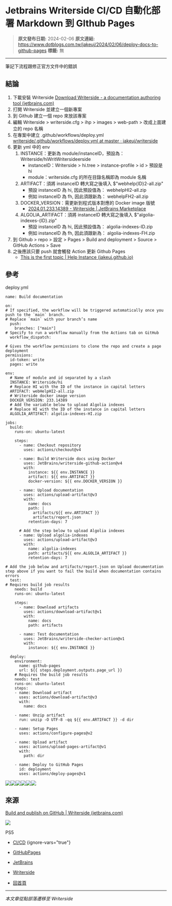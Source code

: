 # Jetbrains Writerside CI/CD 自動化部署 Markdown 到 GIthub Pages

> **原文發布日期:** 2024-02-06
> **原文連結:** https://www.dotblogs.com.tw/jakeuj/2024/02/06/deploy-docs-to-github-pages
> **標籤:** 無

---

筆記下流程跟修正官方文件中的錯誤

## 結論

1. 下載安裝 Writerside
   [Download Writerside - a documentation authoring tool (jetbrains.com)](https://www.jetbrains.com/writerside/download/#section=windows)
2. 打開 Writerside 並建立一個新專案
3. 到 Github 建立一個 repo 來放該專案
4. 編輯 Writerside > writerside.cfg > ihp > images > web-path > 改成上面建立的 repo 名稱
5. 在專案中建立 .github/workflows/deploy.yml
   [writerside/.github/workflows/deploy.yml at master · jakeuj/writerside](https://github.com/jakeuj/writerside/blob/master/.github/workflows/deploy.yml)
6. 更新 yml 中的 env
   1. INSTANCE：更新為 module/instanceID，預設為：Writerside/hiWritWritersideerside
      * instanceID：Writerside > hi.tree > instance-profile > id > 預設是 hi
      * module：writerside.cfg 的所在目錄名稱即為 module 名稱
   2. ARTIFACT：須將 instanceID 轉大寫之後填入 $"webhelp{ID}2-all.zip"
      * 預設 instanceID 為 hi, 因此預設值為： webhelpHI2-all.zip
      * 例如 instanceID 為 fh, 因此須跟新為： webhelpFH2-all.zip
   3. DOCKER\_VERSION：需更新到程式版本對應的 Docker image 版號
      * [2024.01.233.14389 - Writerside | JetBrains Marketplace](https://plugins.jetbrains.com/plugin/20158-writerside/docs/2024.01.233.14389.html)
   4. ALGOLIA\_ARTIFACT：須將 instanceID 轉大寫之後填入 $"algolia-indexes-{ID}.zip"
      * 預設 instanceID 為 hi, 因此預設值為： algolia-indexes-ID.zip
      * 例如 instanceID 為 fh, 因此須跟新為： algolia-indexes-FH.zip
7. 到 Github > repo > 設定 > Pages > Build and deployment > Source > GitHub Actions > Save
8. 之後應該只要 push 就會觸發 Action 更新 Github Pages
   * [This is the first topic | Help Instance (jakeuj.github.io)](https://jakeuj.github.io/writerside/default-topic.html)

## 參考

deploy.yml

```
name: Build documentation

on:
# If specified, the workflow will be triggered automatically once you push to the `main` branch.
# Replace `main` with your branch’s name
  push:
    branches: ["main"]
# Specify to run a workflow manually from the Actions tab on GitHub
  workflow_dispatch:

# Gives the workflow permissions to clone the repo and create a page deployment
permissions:
  id-token: write
  pages: write

env:
  # Name of module and id separated by a slash
  INSTANCE: Writerside/hi
  # Replace HI with the ID of the instance in capital letters
  ARTIFACT: webHelpHI2-all.zip
  # Writerside docker image version
  DOCKER_VERSION: 233.14389
  # Add the variable below to upload Algolia indexes
  # Replace HI with the ID of the instance in capital letters
  ALGOLIA_ARTIFACT: algolia-indexes-HI.zip

jobs:
  build:
    runs-on: ubuntu-latest

    steps:
      - name: Checkout repository
        uses: actions/checkout@v4

      - name: Build Writerside docs using Docker
        uses: JetBrains/writerside-github-action@v4
        with:
          instance: ${{ env.INSTANCE }}
          artifact: ${{ env.ARTIFACT }}
          docker-version: ${{ env.DOCKER_VERSION }}

      - name: Upload documentation
        uses: actions/upload-artifact@v3
        with:
          name: docs
          path: |
            artifacts/${{ env.ARTIFACT }}
            artifacts/report.json
          retention-days: 7

      # Add the step below to upload Algolia indexes
      - name: Upload algolia-indexes
        uses: actions/upload-artifact@v3
        with:
          name: algolia-indexes
          path: artifacts/${{ env.ALGOLIA_ARTIFACT }}
          retention-days: 7

# Add the job below and artifacts/report.json on Upload documentation step above if you want to fail the build when documentation contains errors
  test:
# Requires build job results
    needs: build
    runs-on: ubuntu-latest

    steps:
      - name: Download artifacts
        uses: actions/download-artifact@v1
        with:
          name: docs
          path: artifacts

      - name: Test documentation
        uses: JetBrains/writerside-checker-action@v1
        with:
          instance: ${{ env.INSTANCE }}

  deploy:
    environment:
      name: github-pages
      url: ${{ steps.deployment.outputs.page_url }}
    # Requires the build job results
    needs: test
    runs-on: ubuntu-latest
    steps:
    - name: Download artifact
      uses: actions/download-artifact@v3
      with:
        name: docs

    - name: Unzip artifact
      run: unzip -O UTF-8 -qq ${{ env.ARTIFACT }} -d dir

    - name: Setup Pages
      uses: actions/configure-pages@v2

    - name: Upload artifact
      uses: actions/upload-pages-artifact@v1
      with:
        path: dir

    - name: Deploy to GitHub Pages
      id: deployment
      uses: actions/deploy-pages@v1
```

![](https://dotblogsfile.blob.core.windows.net/user/小小朱/21ffcb21-7990-4684-ad40-36cd35a0a19f/1707207652.png.png)![](https://dotblogsfile.blob.core.windows.net/user/小小朱/21ffcb21-7990-4684-ad40-36cd35a0a19f/1707207569.png.png)![](https://dotblogsfile.blob.core.windows.net/user/小小朱/21ffcb21-7990-4684-ad40-36cd35a0a19f/1707207591.png.png)![](https://dotblogsfile.blob.core.windows.net/user/小小朱/21ffcb21-7990-4684-ad40-36cd35a0a19f/1707207507.png.png)![](https://dotblogsfile.blob.core.windows.net/user/小小朱/21ffcb21-7990-4684-ad40-36cd35a0a19f/1707207607.png.png)![](https://dotblogsfile.blob.core.windows.net/user/小小朱/21ffcb21-7990-4684-ad40-36cd35a0a19f/1707207729.png.png)

## 來源

[Build and publish on GitHub | Writerside (jetbrains.com)](https://www.jetbrains.com/help/writerside/deploy-docs-to-github-pages.html#publish-github-pages)

![](https://card.psnprofiles.com/1/jakeuj.png)

PS5

* [CI/CD](/jakeuj/Tags?qq=CI%2FCD)
{ignore-vars="true"}
* [GitHubPages](/jakeuj/Tags?qq=GitHubPages)
* [JetBrains](/jakeuj/Tags?qq=JetBrains)
* [Writerside](/jakeuj/Tags?qq=Writerside)

* [回首頁](/jakeuj)

---

*本文章從點部落遷移至 Writerside*
